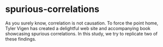 # spurious-correlations
As you surely know, correlation is not causation. To force the point home, Tyler Vigen has created a delightful web site and accompanying book showcasing spurious correlations. In this study, we try to replicate two of these findings.
